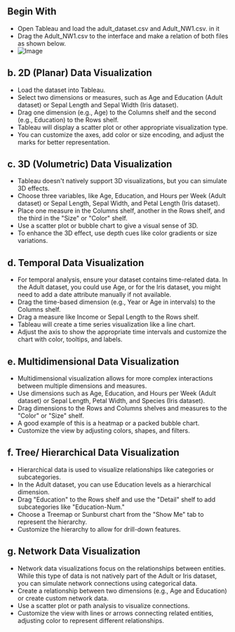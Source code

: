## Begin With
- Open Tableau and load the adult_dataset.csv and Adult_NW1.csv. in it
- Drag the Adult_NW1.csv to the interface and make a relation of both files as shown below.
- ![Image](https://github.com/user-attachments/assets/4ffdcbd0-1792-4c4c-8ddd-85f66f4244a2)

## b. 2D (Planar) Data Visualization
- Load the dataset into Tableau.
- Select two dimensions or measures, such as Age and Education (Adult dataset) or Sepal Length and Sepal Width (Iris dataset).
- Drag one dimension (e.g., Age) to the Columns shelf and the second (e.g., Education) to the Rows shelf.
- Tableau will display a scatter plot or other appropriate visualization type.
- You can customize the axes, add color or size encoding, and adjust the marks for better representation.

## c. 3D (Volumetric) Data Visualization
- Tableau doesn't natively support 3D visualizations, but you can simulate 3D effects.
- Choose three variables, like Age, Education, and Hours per Week (Adult dataset) or Sepal Length, Sepal Width, and Petal Length (Iris dataset).
- Place one measure in the Columns shelf, another in the Rows shelf, and the third in the "Size" or "Color" shelf.
- Use a scatter plot or bubble chart to give a visual sense of 3D.
- To enhance the 3D effect, use depth cues like color gradients or size variations.

## d. Temporal Data Visualization
- For temporal analysis, ensure your dataset contains time-related data. In the Adult dataset, you could use Age, or for the Iris dataset, you might need to add a date attribute manually if not available.
- Drag the time-based dimension (e.g., Year or Age in intervals) to the Columns shelf.
- Drag a measure like Income or Sepal Length to the Rows shelf.
- Tableau will create a time series visualization like a line chart.
- Adjust the axis to show the appropriate time intervals and customize the chart with color, tooltips, and labels.

## e. Multidimensional Data Visualization
- Multidimensional visualization allows for more complex interactions between multiple dimensions and measures.
- Use dimensions such as Age, Education, and Hours per Week (Adult dataset) or Sepal Length, Petal Width, and Species (Iris dataset).
- Drag dimensions to the Rows and Columns shelves and measures to the "Color" or "Size" shelf.
- A good example of this is a heatmap or a packed bubble chart.
- Customize the view by adjusting colors, shapes, and filters.

## f. Tree/ Hierarchical Data Visualization
- Hierarchical data is used to visualize relationships like categories or subcategories.
- In the Adult dataset, you can use Education levels as a hierarchical dimension.
- Drag "Education" to the Rows shelf and use the "Detail" shelf to add subcategories like "Education-Num."
- Choose a Treemap or Sunburst chart from the "Show Me" tab to represent the hierarchy.
- Customize the hierarchy to allow for drill-down features.

## g. Network Data Visualization
- Network data visualizations focus on the relationships between entities. While this type of data is not natively part of the Adult or Iris dataset, you can simulate network connections using categorical data.
- Create a relationship between two dimensions (e.g., Age and Education) or create custom network data.
- Use a scatter plot or path analysis to visualize connections.
- Customize the view with lines or arrows connecting related entities, adjusting color to represent different relationships.
